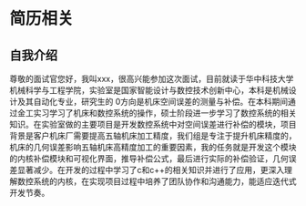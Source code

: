 # 简历相关

## 自我介绍

尊敬的面试官您好，我叫xxx，很高兴能参加这次面试，目前就读于华中科技大学机械科学与工程学院，实验室是国家智能设计与数控技术创新中心，本科是机械设计及其自动化专业，研究生的 0方向是机床空间误差的测量与补偿。在本科期间通过金工实习学习了机床和数控系统的操作，硕士阶段进一步学习了数控系统的相关知识。在实验室做的主要项目是开发数控系统中对空间误差进行补偿的模块，项目背景是客户机床厂需要提高五轴机床加工精度，我们组是专注于提升机床精度的，机床的几何误差影响五轴机床高精度加工的重要因素，我的任务就是开发这个模块的内核补偿模块和可视化界面，推导补偿公式，最后进行实际的补偿验证，几何误差显著减少。在开发的过程中学习了c和c++的相关知识并进行了应用，更深入理解数控系统的内核，在实现项目过程中培养了团队协作和沟通能力，能适应迭代式开发节奏。
